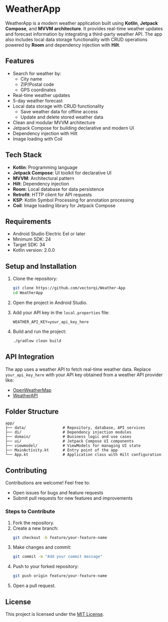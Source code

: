 
# WeatherApp

WeatherApp is a modern weather application built using **Kotlin**, **Jetpack Compose**, and **MVVM architecture**. It provides real-time weather updates and forecast information by integrating a third-party weather API. The app also includes local data storage functionality with CRUD operations powered by **Room** and dependency injection with **Hilt**.

## Features

- Search for weather by:
  - City name
  - ZIP/Postal code
  - GPS coordinates
- Real-time weather updates
- 5-day weather forecast
- Local data storage with CRUD functionality
  - Save weather data for offline access
  - Update and delete stored weather data
- Clean and modular MVVM architecture
- Jetpack Compose for building declarative and modern UI
- Dependency injection with Hilt
- Image loading with Coil

## Tech Stack

- **Kotlin**: Programming language
- **Jetpack Compose**: UI toolkit for declarative UI
- **MVVM**: Architectural pattern
- **Hilt**: Dependency injection
- **Room**: Local database for data persistence
- **Retrofit**: HTTP client for API requests
- **KSP**: Kotlin Symbol Processing for annotation processing
- **Coil**: Image loading library for Jetpack Compose


## Requirements

- Android Studio Electric Eel or later
- Minimum SDK: 24
- Target SDK: 34
- Kotlin version: 2.0.0

## Setup and Installation

1. Clone the repository:
   ```bash
   git clone https://github.com/vectorqi/Weather-App
   cd WeatherApp
   ```

2. Open the project in Android Studio.

3. Add your API key in the `local.properties` file:
   ```properties
   WEATHER_API_KEY=your_api_key_here
   ```

4. Build and run the project:
   ```bash
   ./gradlew clean build
   ```

## API Integration

The app uses a weather API to fetch real-time weather data. Replace `your_api_key_here` with your API key obtained from a weather API provider like:
- [OpenWeatherMap](https://openweathermap.org/api)
- [WeatherAPI](https://www.weatherapi.com/)

## Folder Structure

```plaintext
app/
├── data/                # Repository, database, API services
├── di/                  # Dependency injection modules
├── domain/              # Business logic and use cases
├── ui/                  # Jetpack Compose UI components
├── viewmodel/           # ViewModels for managing UI state
├── MainActivity.kt      # Entry point of the app
└── App.kt               # Application class with Hilt configuration
```

## Contributing

Contributions are welcome! Feel free to:
- Open issues for bugs and feature requests
- Submit pull requests for new features and improvements

### Steps to Contribute
1. Fork the repository.
2. Create a new branch:
   ```bash
   git checkout -b feature/your-feature-name
   ```
3. Make changes and commit:
   ```bash
   git commit -m "Add your commit message"
   ```
4. Push to your forked repository:
   ```bash
   git push origin feature/your-feature-name
   ```
5. Open a pull request.

## License

This project is licensed under the [MIT License](LICENSE).

